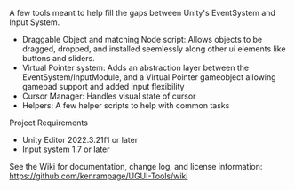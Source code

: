 A few tools meant to help fill the gaps between Unity's EventSystem and Input System.
- Draggable Object and matching Node script: Allows objects to be dragged, dropped, and installed seemlessly along other ui elements like buttons and sliders.
- Virtual Pointer system: Adds an abstraction layer between the EventSystem/InputModule, and a Virtual Pointer gameobject allowing gamepad support and added input flexibility
- Cursor Manager: Handles visual state of cursor
- Helpers: A few helper scripts to help with common tasks


Project Requirements
- Unity Editor 2022.3.21f1 or later
- Input system 1.7 or later

See the Wiki for documentation, change log, and license information: https://github.com/kenrampage/UGUI-Tools/wiki
